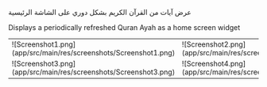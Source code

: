 عرض آيات من القرآن الكريم بشكل دوري على الشاشة الرئيسية

Displays a periodically refreshed Quran Ayah as a home screen widget

<table>
    <tr>
        <td>![Screenshot1.png](app/src/main/res/screenshots/Screenshot1.png)</td>
        <td>![Screenshot2.png](app/src/main/res/screenshots/Screenshot2.png)</td>
    </tr>
    <tr>
        <td>![Screenshot3.png](app/src/main/res/screenshots/Screenshot3.png)</td>
        <td>![Screenshot4.png](app/src/main/res/screenshots/Screenshot4.png)</td>
    </tr>
</table>

